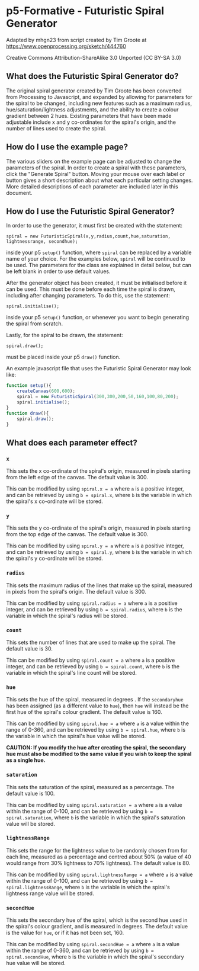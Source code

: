 # p5-Formative - Futuristic Spiral Generator

Adapted by mhgn23 from script created by Tim Groote at https://www.openprocessing.org/sketch/444760

Creative Commons Attribution-ShareAlike 3.0 Unported (CC BY-SA 3.0)

## What does the Futuristic Spiral Generator do?

The original spiral generator created by Tim Groote has been converted from Processing to Javascript, and expanded by allowing for parameters for the spiral to be changed, including new features such as a maximum radius, hue/saturation/lightness adjustments, and the ability to create a colour gradient between 2 hues. Existing parameters that have been made adjustable include x and y co-ordinates for the spiral's origin, and the number of lines used to create the spiral.

## How do I use the example page?

The various sliders on the example page can be adjusted to change the parameters of the spiral. In order to create a spiral with these parameters, click the "Generate Spiral" button. Moving your mouse over each label or button gives a short description about what each particular setting changes. More detailed descriptions of each parameter are included later in this document.

## How do I use the Futuristic Spiral Generator?

In order to use the generator, it must first be created with the statement:

`spiral = new FuturisticSpiral(x,y,radius,count,hue,saturation, lightnessrange, secondhue);`

inside your p5 `setup()` function, where `spiral` can be replaced by a variable name of your choice. For the examples below, `spiral` will be continued to be used. The parameters for the class are explained in detail below, but can be left blank in order to use default values.

After the generator object has been created, it must be initialised before it can be used. This must be done before each time the spiral is drawn, including after changing parameters. To do this, use the statement:

`spiral.initialise();`

inside your p5 `setup()` function, or whenever you want to begin generating the spiral from scratch.

Lastly, for the spiral to be drawn, the statement:

`spiral.draw();`

must be placed inside your p5 `draw()` function.

An example javascript file that uses the Futuristic Spiral Generator may look like:

```javascript
function setup(){
    createCanvas(600,600);
    spiral = new FuturisticSpiral(300,300,200,50,160,100,80,200);
    spiral.initialise();
}
function draw(){
    spiral.draw();
}
```

## What does each parameter effect?

### `x`

This sets the x co-ordinate of the spiral's origin, measured in pixels starting from the left edge of the canvas. The default value is 300.

This can be modified by using `spiral.x = a` where `a` is a positive integer, and can be retrieved by using `b = spiral.x`, where `b` is the variable in which the spiral's x co-ordinate will be stored.

### `y`

This sets the y co-ordinate of the spiral's origin, measured in pixels starting from the top edge of the canvas. The default value is 300.

This can be modified by using `spiral.y = a` where `a` is a positive integer, and can be retrieved by using `b = spiral.y`, where `b` is the variable in which the spiral's y co-ordinate will be stored.

### `radius`

This sets the maximum radius of the lines that make up the spiral, measured in pixels from the spiral's origin. The default value is 300.

This can be modified by using `spiral.radius = a` where `a` is a positive integer, and can be retrieved by using `b = spiral.radius`, where `b` is the variable in which the spiral's radius will be stored.

### `count`

This sets the number of lines that are used to make up the spiral. The default value is 30.

This can be modified by using `spiral.count = a` where `a` is a positive integer, and can be retrieved by using `b = spiral.count`, where `b` is the variable in which the spiral's line count will be stored.

### `hue`

This sets the hue of the spiral, measured in degrees . If the `secondaryhue` has been assigned (as a different value to `hue`), then `hue` will instead be the first hue of the spiral's colour gradient. The default value is 160.

This can be modified by using `spiral.hue = a` where `a` is a value within the range of 0-360, and can be retrieved by using `b = spiral.hue`, where `b` is the variable in which the spiral's hue value will be stored.

**CAUTION: If you modify the hue after creating the spiral, the secondary hue must also be modified to the same value if you wish to keep the spiral as a single hue.**

### `saturation`

This sets the saturation of the spiral, measured as a percentage. The default value is 100.

This can be modified by using `spiral.saturation = a` where `a` is a value within the range of 0-100, and can be retrieved by using `b = spiral.saturation`, where `b` is the variable in which the spiral's saturation value will be stored.

### `lightnessRange`

This sets the range for the lightness value to be randomly chosen from for each line, measured as a percentage and centred about 50% (a value of 40 would range from 30% lightness to 70% lightness). The default value is 80.

This can be modified by using `spiral.lightnessRange = a` where `a` is a value within the range of 0-100, and can be retrieved by using `b = spiral.lightnessRange`, where `b` is the variable in which the spiral's lightness range value will be stored.

### `secondHue`

This sets the secondary hue of the spiral, which is the second hue used in the spiral's colour gradient, and is measured in degrees. The default value is the value for `hue`, or if it has not been set, 160.

This can be modified by using `spiral.secondHue = a` where `a` is a value within the range of 0-360, and can be retrieved by using `b = spiral.secondHue`, where `b` is the variable in which the spiral's secondary hue value will be stored.
